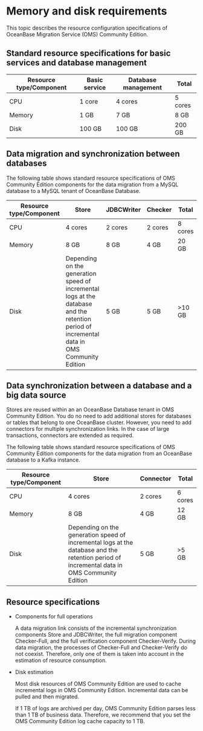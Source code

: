# Memory and disk requirements

This topic describes the resource configuration specifications of OceanBase Migration Service (OMS) Community Edition.

## Standard resource specifications for basic services and database management

| Resource type/Component | Basic service | Database management | Total |
|---------|------|------|------|
| CPU | 1 core | 4 cores | 5 cores |
| Memory | 1 GB | 7 GB | 8 GB |
| Disk | 100 GB | 100 GB | 200 GB |

## Data migration and synchronization between databases

The following table shows standard resource specifications of OMS Community Edition components for the data migration from a MySQL database to a MySQL tenant of OceanBase Database.

| Resource type/Component | Store | JDBCWriter | Checker | Total |
|---------|----------------------------------|------------|---------|-----------------------|
| CPU | 4 cores | 2 cores | 2 cores | 8 cores |
| Memory | 8 GB | 8 GB | 4 GB | 20 GB |
| Disk | Depending on the generation speed of incremental logs at the database and the retention period of incremental data in OMS Community Edition | 5 GB | 5 GB | >10 GB |

## Data synchronization between a database and a big data source

Stores are reused within an an OceanBase Database tenant in OMS Community Edition. You do no need to add additional stores for databases or tables that belong to one OceanBase cluster. However, you need to add connectors for multiple synchronization links. In the case of large transactions, connectors are extended as required.

The following table shows standard resource specifications of OMS Community Edition components for the data migration from an OceanBase database to a Kafka instance.

| Resource type/Component | Store | Connector | Total |
|---------|----------------------------------|-----------|----------------------|
| CPU | 4 cores | 2 cores | 6 cores |
| Memory | 8 GB | 4 GB | 12 GB |
| Disk | Depending on the generation speed of incremental logs at the database and the retention period of incremental data in OMS Community Edition | 5 GB | >5 GB |

## Resource specifications

* Components for full operations

   A data migration link consists of the incremental synchronization components Store and JDBCWriter, the full migration component Checker-Full, and the full verification component Checker-Verify. During data migration, the processes of Checker-Full and Checker-Verify do not coexist. Therefore, only one of them is taken into account in the estimation of resource consumption.

* Disk estimation

   Most disk resources of OMS Community Edition are used to cache incremental logs in OMS Community Edition. Incremental data can be pulled and then migrated.

   If 1 TB of logs are archived per day, OMS Community Edition parses less than 1 TB of business data. Therefore, we recommend that you set the OMS Community Edition log cache capacity to 1 TB.
